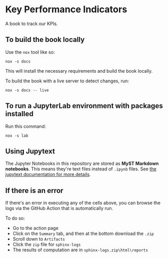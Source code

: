 # Key Performance Indicators

A book to track our KPIs.

## To build the book locally

Use the `nox` tool like so:

```
nox -s docs
```

This will install the necessary requirements and build the book locally.

To build the book with a live server to detect changes, run:

```
nox -s docs -- live
```

## To run a JupyterLab environment with packages installed

Run this command:

```
nox -s lab
```

## Using Jupytext

The Jupyter Notebooks in this repository are stored as **MyST Markdown notebooks**.
This means they're text files instead of `.ipynb` files.
See [the jupytext documentation for more details](https://jupytext.readthedocs.io/en/latest/paired-notebooks.html).

## If there is an error

If there's an error in executing any of the cells above, you can browse the logs via the GitHub Action that is automatically run.

To do so:

- Go to the action page
- Click on the `Summary` tab, and then at the bottom download the `.zip`
- Scroll down to `Artifacts`
- Click the `zip` file for `sphinx-logs`
- The results of computation are in `sphinx-logs.zip\html\reports`
